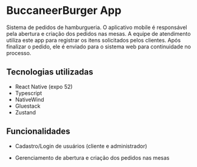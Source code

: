 # BuccaneerBurger App

Sistema de pedidos de hamburgueria. O aplicativo mobile é responsável pela abertura e criação dos pedidos nas mesas. A equipe de atendimento utiliza este app para registrar os itens solicitados pelos clientes. Após finalizar o pedido, ele é enviado para o sistema web para continuidade no processo.


 ## Tecnologias utilizadas
- React Native (expo 52)
- Typescript
- NativeWind
- Gluestack
- Zustand

## Funcionalidades
- Cadastro/Login de usuários (cliente e administrador)

- Gerenciamento de abertura e criação dos pedidos nas mesas
